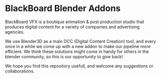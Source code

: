 # BlackBoard Blender Addons
BlackBoard VFX is a boutique animation & post production studio that produces digital content for a variety of companies and advertising agencies. 

We use Blender3D as a main DCC (Digital Content Creation) tool, and every once in a while we come up with a new addon to make our pipeline more efficient. We think these solutions might come in handy for others in the blender community, so this is our opportunity to give back!

We hope you find this repository usefull, and welcome any suggestions or collaborations.
